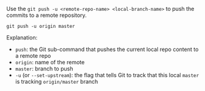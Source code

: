 Use the `git push -u <remote-repo-name> <local-branch-name>` to push the commits to a remote repository.
```bash{.no-line-numbers}
git push -u origin master
```
Explanation:

* `push`: the Git sub-command that pushes the current local repo content to a remote repo
* `origin`: name of the remote
* `master`: branch to push
* `-u` (or `--set-upstream`): the flag that tells Git to track that this local `master` is tracking `origin/master` branch

